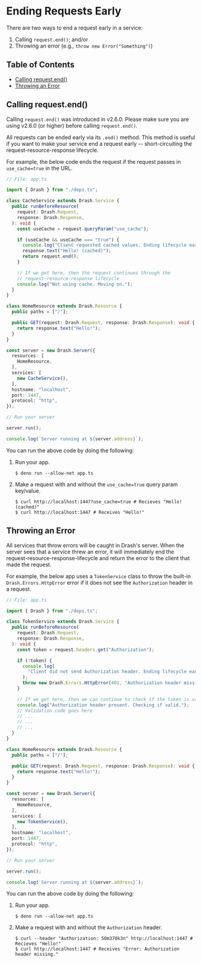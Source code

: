 # Ending Requests Early

There are two ways to end a request early in a service:

1. Calling `request.end()`; and/or
2. Throwing an error (e.g., `throw new Error("Something")`)

## Table of Contents

- [Calling request.end()](#calling-request-end)
- [Throwing an Error](#throwing-an-error)

## Calling request.end()

Calling `request.end()` was introduced in v2.6.0. Please make sure you are using
v2.6.0 (or higher) before calling `request.end()`.

All requests can be ended early via its `.end()` method. This method is useful
if you want to make your service end a request early -- short-circuiting the
request-resource-response lifecycle.

For example, the below code ends the request if the request passes in
`use_cache=true` in the URL.

```typescript
// File: app.ts

import { Drash } from "./deps.ts";

class CacheService extends Drash.Service {
  public runBeforeResource(
    request: Drash.Request,
    response: Drash.Response,
  ): void {
    const useCache = request.queryParam("use_cache");

    if (useCache && useCache === "true") {
      console.log("Client requested cached values. Ending lifecycle early.");
      response.text("Hello! (cached)");
      return request.end();
    }

    // If we get here, then the request continues through the
    // request-resource-response lifecycle
    console.log("Not using cache. Moving on.");
  }
}

class HomeResource extends Drash.Resource {
  public paths = ["/"];

  public GET(request: Drash.Request, response: Drash.Response): void {
    return response.text("Hello!");
  }
}

const server = new Drash.Server({
  resources: [
    HomeResource,
  ],
  services: [
    new CacheService(),
  ],
  hostname: "localhost",
  port: 1447,
  protocol: "http",
});

// Run your server

server.run();

console.log(`Server running at ${server.address}`);
```

You can run the above code by doing the following:

1. Run your app.

   ```text
   $ deno run --allow-net app.ts
   ```

2. Make a request with and without the `use_cache=true` query param key/value.

   ```text
   $ curl http://localhost:1447?use_cache=true # Recieves "Hello! (cached)"
   $ curl http://localhost:1447 # Receives "Hello!"
   ```

## Throwing an Error

All services that throw errors will be caught in Drash's server. When the server
sees that a service threw an error, it will immediately end the
request-resource-response-lifecycle and return the error to the client that made
the request.

For example, the below app uses a `TokenService` class to throw the built-in
`Drash.Errors.HttpError` error if it does not see the `Authorization` header in
a request.

```typescript
// File: app.ts

import { Drash } from "./deps.ts";

class TokenService extends Drash.Service {
  public runBeforeResource(
    request: Drash.Request,
    response: Drash.Response,
  ): void {
    const token = request.headers.get("Authorization");

    if (!token) {
      console.log(
        "Client did not send Authorization header. Ending lifecycle early.",
      );
      throw new Drash.Errors.HttpError(401, "Authorization header missing.");
    }

    // If we get here, then we can continue to check if the token is valid
    console.log("Authorization header present. Checking if valid.");
    // Validation code goes here
    // ...
    // ...
    // ...
  }
}

class HomeResource extends Drash.Resource {
  public paths = ["/"];

  public GET(request: Drash.Request, response: Drash.Response): void {
    return response.text("Hello!");
  }
}

const server = new Drash.Server({
  resources: [
    HomeResource,
  ],
  services: [
    new TokenService(),
  ],
  hostname: "localhost",
  port: 1447,
  protocol: "http",
});

// Run your server

server.run();

console.log(`Server running at ${server.address}`);
```

You can run the above code by doing the following:

1. Run your app.

   ```text
   $ deno run --allow-net app.ts
   ```

2. Make a request with and without the `Authorization` header.

   ```text
   $ curl --header "Authorization: 50m370k3n" http://localhost:1447 # Recieves "Hello!"
   $ curl http://localhost:1447 # Receives "Error: Authorization header missing."
   ```
